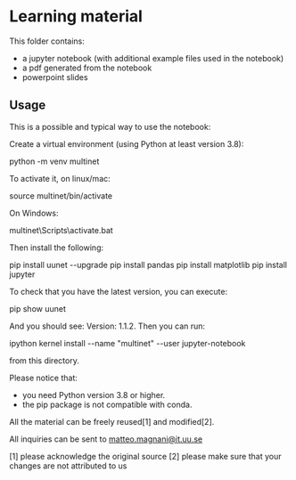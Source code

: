 # Learning material

This folder contains:

- a jupyter notebook (with additional example files used in the notebook)
- a pdf generated from the notebook
- powerpoint slides

## Usage

This is a possible and typical way to use the notebook:

Create a virtual environment (using Python at least version 3.8):

  python -m venv multinet

To activate it, on linux/mac:
 
  source multinet/bin/activate

On Windows:

  multinet\Scripts\activate.bat

Then install the following:

  pip install uunet --upgrade
  pip install pandas
  pip install matplotlib
  pip install jupyter

To check that you have the latest version, you can execute:

  pip show uunet

And you should see: Version: 1.1.2. Then you can run:
  
  ipython kernel install --name "multinet" --user
  jupyter-notebook

from this directory.

Please notice that:

- you need Python version 3.8 or higher.
- the pip package is not compatible with conda.

All the material can be freely reused[1] and modified[2]. 

All inquiries can be sent to <matteo.magnani@it.uu.se>

[1] please acknowledge the original source
[2] please make sure that your changes are not attributed to us
